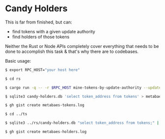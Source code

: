 
# Candy Holders

This is far from finished, but can:

- find tokens with a given update authority
- find holders of those tokens

Neither the Rust or Node APIs completely cover everything that needs to be done to accomplish this task & that's why there are to codebases.

Basic usage:

```bash
$ export RPC_HOST="your host here"

$ cd rs

$ cargo run -q -- -r $RPC_HOST mine-tokens-by-update-authority --update-authority EbR4788Gi79GwcT8cANSq4aDHoxD7XrQVGgCfUiML2wX

$ sqlite3 candy-holders.db 'select token_address from tokens' > metabaes-tokens.log

$ gh gist create metabaes-tokens.log

$ cd ../ts

$ sqlite3 ../rs/candy-holders.db "select token_address from tokens;" | npx ts-node src/index.ts --chill 10 --rpc-host $RPC_HOST | tee metabaes-holders.log 

$ gh gist create metabaes-holders.log
```